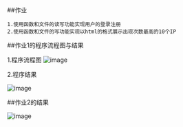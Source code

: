 ##作业
```
1.使用函数和文件的读写功能实现用户的登录注册
2.使用函数和文件的写功能实现以html的格式展示出现次数最高的10个IP
```

##作业1的程序流程图与结果


1.程序流程图
![image](https://github.com/tailorYang/Demo/tree/master/Images/login(2).png)

2.程序结果

![image](https://github.com/tailorYang/Demo/tree/master/Images/login.png)


##作业2的结果

![image](https://github.com/tailorYang/Demo/tree/master/Images/index.png)

